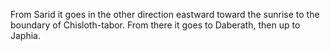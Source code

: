 From Sarid it goes in the other direction eastward toward the sunrise to the boundary of Chisloth-tabor. From there it goes to Daberath, then up to Japhia.
